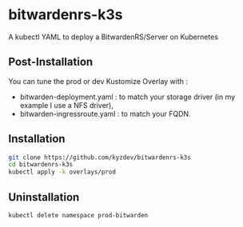 # bitwardenrs-k3s

A kubectl YAML to deploy a BitwardenRS/Server on Kubernetes

## Post-Installation

You can tune the prod or dev Kustomize Overlay with :
- bitwarden-deployment.yaml : to match your storage driver (in my example I use a NFS driver),
- bitwarden-ingressroute.yaml : to match your FQDN.

## Installation 

```bash
git clone https://github.com/kyzdev/bitwardenrs-k3s
cd bitwardenrs-k3s
kubectl apply -k overlays/prod
```
## Uninstallation

```bash
kubectl delete namespace prod-bitwarden
```